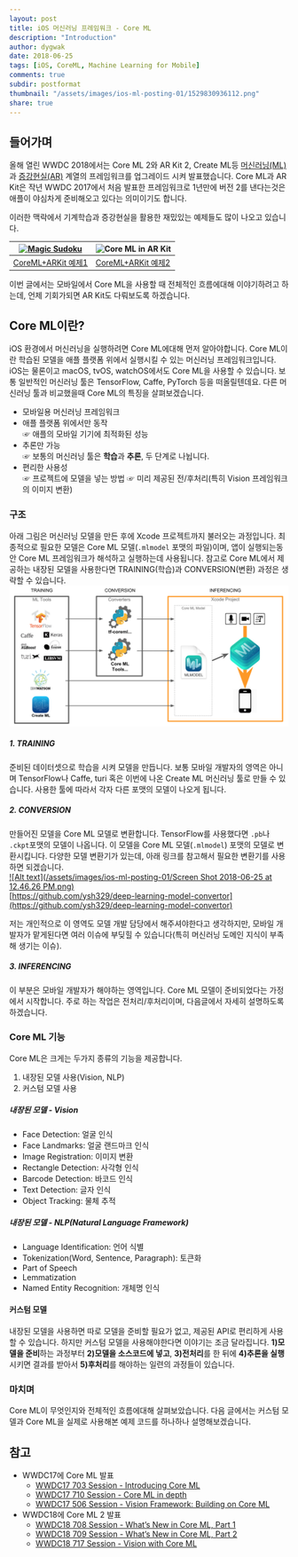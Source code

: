 ```yaml
---
layout: post
title: iOS 머신러닝 프레임워크 - Core ML
description: "Introduction"
author: dygwak
date: 2018-06-25
tags: [iOS, CoreML, Machine Learning for Mobile]
comments: true
subdir: postformat
thumbnail: "/assets/images/ios-ml-posting-01/1529830936112.png"
share: true
---
```


## 들어가며
올해 열린 WWDC 2018에서는 Core ML 2와 AR Kit 2, Create ML등 [머신러닝(ML)](https://developer.apple.com/kr/machine-learning/)과 [증강현실(AR)](https://developer.apple.com/kr/arkit/) 계열의 프레임워크를 업그레이드 시켜 발표했습니다. Core ML과 AR Kit은 작년 WWDC 2017에서 처음 발표한 프레임워크로 1년만에 버전 2를 낸다는것은 애플이 야심차게 준비해오고 있다는 의미이기도 합니다.

이러한 맥락에서 기계학습과 증강현실을 활용한 재밌있는 예제들도 많이 나오고 있습니다.

| [![Magic Sudoku](/assets/images/ios-ml-posting-01/magicsudoku.gif)](https://itunes.apple.com/us/app/magic-sudoku/id1286979959?ls=1&mt=8) | ![Core ML in AR Kit](/assets/images/ios-ml-posting-01/giphy.gif) |
| --- | --- |
| [CoreML+ARKit 예제1](https://magicsudoku.com/) | [CoreML+ARKit 예제2](https://github.com/hanleyweng/CoreML-in-ARKit) |

이번 글에서는 모바일에서 Core ML을 사용할 때 전체적인 흐름에대해 이야기하려고 하는데, 언제 기회가되면 AR Kit도 다뤄보도록 하겠습니다.

## Core ML이란?
iOS 환경에서 머신러닝을 실행하려면 Core ML에대해 먼저 알아야합니다. Core ML이란 학습된 모델을 애플 플랫폼 위에서 실행시킬 수 있는 머신러닝 프레임워크입니다. iOS는 물론이고 macOS, tvOS, watchOS에서도 Core ML을 사용할 수 있습니다.
보통 일반적인 머신러닝 툴은 TensorFlow, Caffe, PyTorch 등을 떠올릴텐데요. 다른 머신러닝 툴과 비교했을때 Core ML의 특징을 살펴보겠습니다.
- 모바일용 머신러닝 프레임워크
- 애플 플랫폼 위에서만 동작<br>
☞ 애플의 모바일 기기에 최적화된 성능
- 추론만 가능<br>
☞ 보통의 머신러닝 툴은 **학습**과 **추론**, 두 단계로 나뉩니다.
- 편리한 사용성<br>
☞ 프로젝트에 모델을 넣는 방법
☞ 미리 제공된 전/후처리(특히 Vision 프레임워크의 이미지 변환)

### 구조
아래 그림은 머신러닝 모델을 만든 후에 Xcode 프로젝트까지 불러오는 과정입니다. 최종적으로 필요한 모델은 Core ML 모델(`.mlmodel` 포맷의 파일)이며, 앱이 실행되는동안 Core ML 프레임워크가 해석하고 실행하는데 사용됩니다. 참고로 Core ML에서 제공하는 내장된 모델을 사용한다면 TRAINING(학습)과 CONVERSION(변환) 과정은 생략할 수 있습니다.
![Alt text](/assets/images/ios-ml-posting-01/1529830936112.png)

##### 1. TRAINING
준비된 데이터셋으로 학습을 시켜 모델을 만듭니다. 보통 모바일 개발자의 영역은 아니며 TensorFlow나 Caffe, turi 혹은 이번에 나온 Create ML 머신러닝 툴로 만들 수 있습니다. 사용한 툴에 따라서 각자 다른 포맷의 모델이 나오게 됩니다.
##### 2. CONVERSION
만들어진 모델을 Core ML 모델로 변환합니다. TensorFlow를 사용했다면 `.pb`나 `.ckpt`포맷의 모델이 나옵니다. 이 모델을 Core ML 모델(`.mlmodel`) 포맷의 모델로 변환시킵니다. 다양한 모델 변환기가 있는데, 아래 링크를 참고해서 필요한 변환기를 사용하면 되겠습니다. <br>
[![Alt text](/assets/images/ios-ml-posting-01/Screen Shot 2018-06-25 at 12.46.26 PM.png)](https://github.com/ysh329/deep-learning-model-convertor)<br>
[https://github.com/ysh329/deep-learning-model-convertor](https://github.com/ysh329/deep-learning-model-convertor)

저는 개인적으로 이 영역도 모델 개발 담당에서 해주셔야한다고 생각하지만, 모바일 개발자가 맡게된다면 여러 이슈에 부딪힐 수 있습니다(특히 머신러닝 도메인 지식이 부족해 생기는 이슈).
##### 3. INFERENCING
이 부분은 모바일 개발자가 해야하는 영역입니다. Core ML 모델이 준비되었다는 가정에서 시작합니다. 주로 하는 작업은 전처리/후처리이며, 다음글에서 자세히 설명하도록 하겠습니다.

### Core ML 기능 
Core ML은 크게는 두가지 종류의 기능을 제공합니다.
1. 내장된 모델 사용(Vision, NLP)
2. 커스텀 모델 사용

##### 내장된 모델 - Vision
- Face Detection: 얼굴 인식
- Face Landmarks: 얼굴 랜드마크 인식
- Image Registration: 이미지 변환
- Rectangle Detection: 사각형 인식
- Barcode Detection: 바코드 인식
- Text Detection: 글자 인식
- Object Tracking: 물체 추적

##### 내장된 모델 - NLP(Natural Language Framework)
- Language Identification: 언어 식별
- Tokenization(Word, Sentence, Paragraph): 토큰화
- Part of Speech
- Lemmatization
- Named Entity Recognition: 개체명 인식

#### 커스텀 모델
내장된 모델을 사용하면 따로 모델을 준비할 필요가 없고, 제공된 API로 편리하게 사용할 수 있습니다. 하지만 커스텀 모델을 사용해야한다면 이야기는 조금 달라집니다. **1)모델을 준비**하는 과정부터 **2)모델을 소스코드에 넣고**, **3)전처리**를 한 뒤에 **4)추론을 실행**시키면 결과를 받아서 **5)후처리**를 해야하는 일련의 과정들이 있습니다. 


### 마치며
Core ML이 무엇인지와 전체적인 흐름에대해 살펴보았습니다. 다음 글에서는 커스텀 모델과 Core ML을 실제로 사용해본 예제 코드를 하나하나 설명해보겠습니다.

## 참고
- WWDC17에 Core ML 발표
	- [WWDC17 703 Session - Introducing Core ML](https://developer.apple.com/videos/play/wwdc2017/703/)
	- [WWDC17 710 Session - Core ML in depth](https://developer.apple.com/videos/play/wwdc2017/710/)
	- [WWDC17 506 Session - Vision Framework: Building on Core ML](https://developer.apple.com/videos/play/wwdc2017/506)
- WWDC18에 Core ML 2 발표
	- [WWDC18 708 Session - What’s New in Core ML, Part 1](https://developer.apple.com/videos/play/wwdc2018/708/)
	- [WWDC18 709 Session - What’s New in Core ML, Part 2](https://developer.apple.com/videos/play/wwdc2018/709/)
	- [WWDC18 717 Session - Vision with Core ML](https://developer.apple.com/videos/play/wwdc2018/717/)

